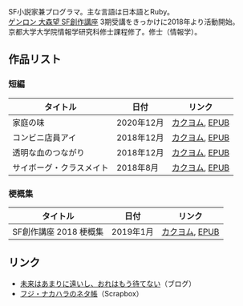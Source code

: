 SF小説家兼プログラマ。主な言語は日本語とRuby。  
[ゲンロン 大森望 SF創作講座](https://school.genron.co.jp/sf/) 3期受講をきっかけに2018年より活動開始。  
京都大学大学院情報学研究科修士課程修了。修士（情報学）。

## 作品リスト

### 短編

| タイトル | 日付 | リンク |
| -- | -- | -- |
| 家庭の味 | 2020年12月 | [カクヨム](https://kakuyomu.jp/works/1177354055185307874), [EPUB](https://github.com/fuji-nakahara/taste-of-home/releases/latest/download/taste-of-home.epub)
| コンビニ店員アイ | 2018年12月 | [カクヨム](https://kakuyomu.jp/works/1177354054887877892), [EPUB](https://github.com/fuji-nakahara/ai-a-convenience-store-clerk/releases/latest/download/ai-a-convenience-store-clerk.epub) |
| 透明な血のつながり | 2018年12月 | [カクヨム](https://kakuyomu.jp/works/1177354054887774030), [EPUB](https://github.com/fuji-nakahara/transparent-blood-relation/releases/latest/download/transparent-blood-relation.epub) |
| サイボーグ・クラスメイト | 2018年8月 | [カクヨム](https://kakuyomu.jp/works/1177354054887430692), [EPUB](https://github.com/fuji-nakahara/cyborg-classmate/releases/latest/download/cyborg-classmate.epub) |

### 梗概集

| タイトル | 日付 | リンク |
| -- | -- | -- |
| SF創作講座 2018 梗概集 | 2019年1月 | [カクヨム](https://kakuyomu.jp/works/1177354054885765919), [EPUB](https://github.com/fuji-nakahara/genron-sf-2018/releases/latest/download/genron-sf-2018.epub) |

## リンク

- [未来はあまりに遠いし、おれはもう待てない](https://blog.fuji-nakahara.page/)（ブログ）
- [フジ・ナカハラのネタ帳](https://scrapbox.io/fuji-nakahara/)（Scrapbox）
